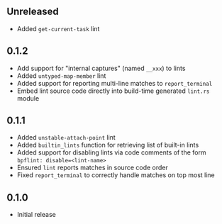 Unreleased
----------
- Added `get-current-task` lint


0.1.2
-----
- Add support for "internal captures" (named `__xxx`) to lints
- Added `untyped-map-member` lint
- Added support for reporting multi-line matches to `report_terminal`
- Embed lint source code directly into build-time generated `lint.rs`
  module


0.1.1
-----
- Added `unstable-attach-point` lint
- Added `builtin_lints` function for retrieving list of built-in lints
- Added support for disabling lints via code comments of the form
  `bpflint: disable=<lint-name>`
- Ensured `lint` reports matches in source code order
- Fixed `report_terminal` to correctly handle matches on top most line


0.1.0
-----
- Initial release
